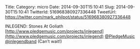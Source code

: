 Title: 
Category: micro
Date: 2014-09-30T15:10:41
Slug: 2014-09-30T15:10:41
TwitterId: 516968380927336448
TweetUrl: https://twitter.com/mark_philpot/status/516968380927336448

INLEGEND: Stones At Goliath [http://www.pledgemusic.com/projects/inlegend](http://www.pledgemusic.com/projects/inlegend) [@PledgeMusic](https://twitter.com/PledgeMusic) [@inlegendband](https://twitter.com/inlegendband) (Can’t wait!)